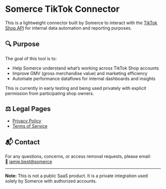 # Somerce TikTok Connector

This is a lightweight connector built by Somerce to interact with the [TikTok Shop API](https://partner.tiktokshop.com/doc) for internal data automation and reporting purposes.

## 🔍 Purpose

The goal of this tool is to:

- Help Somerce understand what’s working across TikTok Shop accounts
- Improve GMV (gross merchandise value) and marketing efficiency
- Automate performance dataflows for internal dashboards and insights

This is currently in early testing and being used privately with explicit permission from participating shop owners.

## ⚖️ Legal Pages

- [Privacy Policy](https://j-best-somerce.github.io/tiktok-shop-app/privacy.html)
- [Terms of Service](https://j-best-somerce.github.io/tiktok-shop-app/terms.html)

## 📬 Contact

For any questions, concerns, or access removal requests, please email:  
📧 [jamie.best@somerce](mailto:jamie.best@somerce)

---

**Note:** This is not a public SaaS product. It is a private integration used solely by Somerce with authorized accounts.
